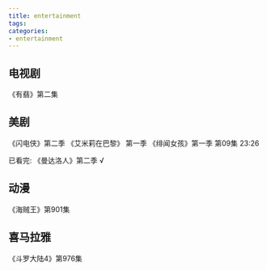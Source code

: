 ```yaml
---
title: entertainment
tags:
categories:
- entertainment
---
```


## 电视剧

《有翡》第二集

<!-- more -->

## 美剧

《闪电侠》第二季
《艾米莉在巴黎》 第一季
《绯闻女孩》第一季  第09集 23:26


已看完:
《曼达洛人》第二季    √


## 动漫

《海贼王》第901集


## 喜马拉雅

《斗罗大陆4》第976集



